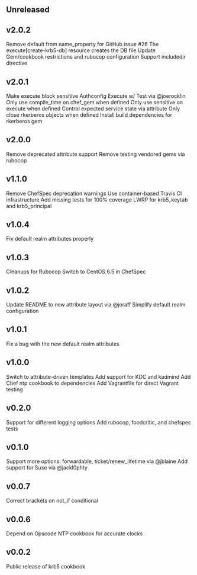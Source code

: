 ## Unreleased

## v2.0.2
  Remove default from name_property for GitHub issue #26
  The execute[create-krb5-db] resource creates the DB file
  Update Gem/cookbook restrictions and rubocop configuration
  Support includedir directive

## v2.0.1
  Make execute block sensitive
  Authconfig Execute w/ Test via @joerocklin
  Only use compile_time on chef_gem when defined
  Only use sensitive on execute when defined
  Control expected service state via attribute
  Only close rkerberos objects when defined
  Install build dependencies for rkerberos gem

## v2.0.0
  Remove deprecated attribute support
  Remove testing vendored gems via rubocop

## v1.1.0
  Remove ChefSpec deprecation warnings
  Use container-based Travis CI infrastructure
  Add missing tests for 100% coverage
  LWRP for krb5_keytab and krb5_principal

## v1.0.4
  Fix default realm attributes properly

## v1.0.3
  Cleanups for Rubocop
  Switch to CentOS 6.5 in ChefSpec

## v1.0.2

  Update README to new attribute layout via @joraff
  Simplify default realm configuration

## v1.0.1

  Fix a bug with the new default realm attributes

## v1.0.0

  Switch to attribute-driven templates
  Add support for KDC and kadmind
  Add Chef ntp cookbook to dependencies
  Add Vagrantfile for direct Vagrant testing

## v0.2.0

  Support for different logging options
  Add rubocop, foodcritic, and chefspec tests

## v0.1.0

  Support more options: forwardable, ticket/renew_lifetime via @jblaine
  Add support for Suse via @jackl0phty

## v0.0.7

  Correct brackets on not_if conditional

## v0.0.6

  Depend on Opscode NTP cookbook for accurate clocks

## v0.0.2

  Public release of krb5 cookbook
